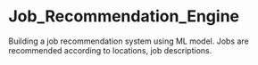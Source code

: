 # Job_Recommendation_Engine
Building a job recommendation system using ML model. Jobs are recommended according to locations, job descriptions. 
